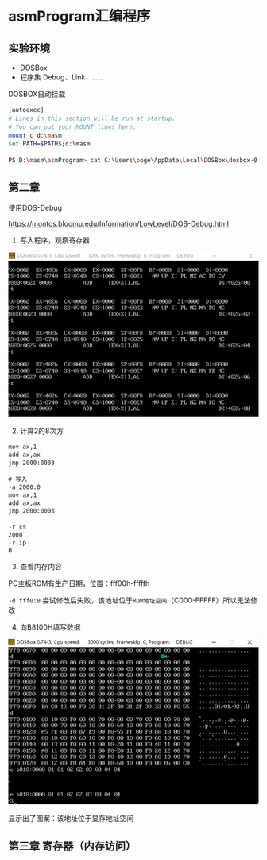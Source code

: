 # asmProgram汇编程序

## 实验环境
- DOSBox
- 程序集
Debug、Link、......

DOSBOX自动挂载
```bash
[autoexec]
# Lines in this section will be run at startup.
# You can put your MOUNT lines here.
mount c d:\masm
set PATH=$PATH$;d:\masm

PS D:\masm\asmProgram> cat C:\Users\boge\AppData\Local\DOSBox\dosbox-0.74-3.conf
```

## 第二章
使用DOS-Debug

https://montcs.bloomu.edu/Information/LowLevel/DOS-Debug.html

1. 写入程序，观察寄存器

![](asmProgram_1.png)

2. 计算2的8次方

```assembly
mov ax,1
add ax,ax
jmp 2000:0003

# 写入
-a 2000:0
mov ax,1
add ax,ax
jmp 2000:0003

-r cs
2000
-r ip
0
```
3. 查看内存内容

PC主板ROM有生产日期，位置：fff00h-fffffh

`-d fff0:0`
尝试修改后失败，该地址位于`ROM地址空间`（C000-FFFFF）所以无法修改


4. 向B8100H填写数据

![](asmProgram_2.png)

显示出了图案：该地址位于显存地址空间

## 第三章 寄存器（内存访问）

